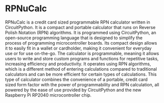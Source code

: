 # RPNuCalc
RPNuCalc is a credit card sized programmable RPN calculator written in CircuitPython. 
It is a compact and portable calculator that runs on Reverse Polish Notation (RPN) algorithms. 
It is programmed using CircuitPython, an open-source programming language that is designed to simplify the process of programming microcontroller boards. 
Its compact design allows it to easily fit in a wallet or cardholder, making it convenient for everyday use or for use on-the-go. 
The calculator is programmable, meaning it allows users to write and store custom programs and functions for repetitive tasks, increasing efficiency and productivity. 
It operates using RPN algorithms, which is a different method of entering calculations compared to traditional calculators and can be more efficient for certain types of calculations. 
This type of calculator combines the convenience of a portable, credit card sized form factor with the power of programmability and RPN calculation, all powered by the ease of use provided by CircuitPython and the new Raspberry Pi RP2040 microcontroller chip.

